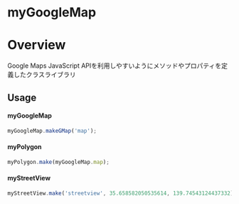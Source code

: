 myGoogleMap
====

# Overview

Google Maps JavaScript APIを利用しやすいようにメソッドやプロパティを定義したクラスライブラリ

## Usage

#### myGoogleMap
```javascript
myGoogleMap.makeGMap('map');
```

#### myPolygon
```javascript
myPolygon.make(myGoogleMap.map);
```
#### myStreetView
```javascript
myStreetView.make('streetview', 35.658582050535614, 139.74543124437332);
```
